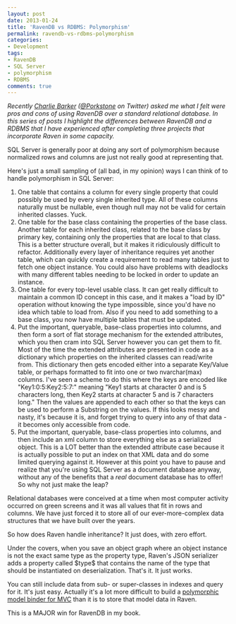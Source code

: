 ```yaml
---
layout: post
date: 2013-01-24
title: 'RavenDB vs RDBMS: Polymorphism'
permalink: ravendb-vs-rdbms-polymorphism
categories:
- Development
tags:
- RavenDB
- SQL Server
- polymorphism
- RDBMS
comments: true
---
```

*Recently [Charlie Barker](http://www.dualbotic.com/DB/blog/) ([@Porkstone](https://twitter.com/porkstone) on Twitter) asked me what I felt were pros and cons of using RavenDB over a standard relational database. In this series of posts I highlight the differences between RavenDB and a RDBMS that I have experienced after completing three projects that incorporate Raven in some capacity.*

SQL Server is generally poor at doing any sort of polymorphism because normalized rows and columns are just not really good at representing that.

<!-- more -->

Here's just a small sampling of (all bad, in my opinion) ways I can think of to handle polymorphism in SQL Server:

1.  One table that contains a column for every single property that could possibly be used by every single inherited type. All of these columns naturally must be nullable, even though null may not be valid for certain inherited classes. Yuck.
2.  One table for the base class containing the properties of the base class. Another table for each inherited class, related to the base class by primary key, containing only the properties that are local to that class. This is a better structure overall, but it makes it ridiculously difficult to refactor. Additionally every layer of inheritance requires yet another table, which can quickly create a requirement to read many tables just to fetch one object instance. You could also have problems with deadlocks with many different tables needing to be locked in order to update an instance.
3.  One table for every top-level usable class. It can get really difficult to maintain a common ID concept in this case, and it makes a "load by ID" operation without knowing the type impossible, since you'd have no idea which table to load from. Also if you need to add something to a base class, you now have multiple tables that must be updated.
4.  Put the important, queryable, base-class properties into columns, and then form a sort of flat storage mechanism for the extended attributes, which you then cram into SQL Server however you can get them to fit. Most of the time the extended attributes are presented in code as a dictionary which properties on the inherited classes can read/write from. This dictionary then gets encoded either into a separate Key/Value table, or perhaps formatted to fit into one or two nvarchar(max) columns. I've seen a scheme to do this where the keys are encoded like "Key1:0:5:Key2:5:7:" meaning "Key1 starts at character 0 and is 5 characters long, then Key2 starts at character 5 and is 7 characters long." Then the values are appended to each other so that the keys can be used to perform a Substring on the values. If this looks messy and nasty, it's because it is, and forget trying to query into any of that data - it becomes only accessible from code.
5.  Put the important, queryable, base-class properties into columns, and then include an xml column to store everything else as a serialized object. This is a LOT better than the extended attribute case because it is actually possible to put an index on that XML data and do some limited querying against it. However at this point you have to pause and realize that you're using SQL Server as a document database anyway, without any of the benefits that a *real* document database has to offer! So why not just make the leap?

 Relational databases were conceived at a time when most computer activity occurred on green screens and it was all values that fit in rows and columns. We have just forced it to store all of our ever-more-complex data structures that we have built over the years.

So how does Raven handle inheritance? It just does, with zero effort.

Under the covers, when you save an object graph where an object instance is not the exact same type as the property type, Raven's JSON serializer adds a property called \$type\$ that contains the name of the type that should be instantiated on deserialization. That's it. It just works.

You can still include data from sub- or super-classes in indexes and query for it. It's just easy. Actually it's a lot more difficult to build a [polymorphic model binder for MVC](http://stackoverflow.com/questions/7222533/polymorphic-model-binding) than it is to store that model data in Raven.

This is a MAJOR win for RavenDB in my book.
